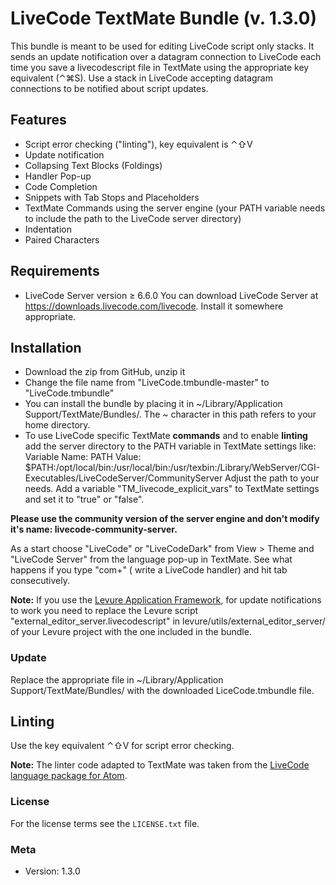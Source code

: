 # LiveCode TextMate Bundle (v. 1.3.0)

This bundle is meant to be used for editing LiveCode script only stacks. It sends an update
notification over a datagram connection to LiveCode each time you save a livecodescript file
in TextMate using the appropriate key equivalent (⌃⌘S). Use a stack in LiveCode accepting
datagram connections to be notified about script updates.

## Features

-   Script error checking ("linting"), key equivalent is ⌃⇧V
-   Update notification
-   Collapsing Text Blocks (Foldings)
-   Handler Pop-up
-   Code Completion
-   Snippets with Tab Stops and Placeholders
-   TextMate Commands using the server engine (your PATH variable needs to include
    		the path to the LiveCode server directory)
-   Indentation
-   Paired Characters

## Requirements

-   LiveCode Server version ≥ 6.6.0
    You can download LiveCode Server at <https://downloads.livecode.com/livecode>.
    Install it somewhere appropriate.

## Installation

-   Download the zip from GitHub, unzip it
-   Change the file name from "LiveCode.tmbundle-master" to "LiveCode.tmbundle"
-   You can install the bundle by placing it in ~/Library/Application Support/TextMate/Bundles/.
    The ~ character in this path refers to your home directory.
-   To use LiveCode specific TextMate **commands** and to enable **linting** add the
    	server directory to the PATH variable in TextMate settings like:
      Variable Name:
      PATH
      Value:
      $PATH:/opt/local/bin:/usr/local/bin:/usr/texbin:/Library/WebServer/CGI-Executables/LiveCodeServer/CommunityServer
    	Adjust the path to your needs.
    Add a variable "TM_livecode_explicit_vars" to TextMate settings and set it to "true" or "false".


**Please use the community version of the server engine and don't modify it's name: livecode-community-server.**

As a start choose "LiveCode" or "LiveCodeDark" from View > Theme and "LiveCode Server" from the language pop-up in TextMate.
See what happens if you type "com+" ( write a LiveCode handler) and hit tab consecutively.

**Note:** If you use the [Levure Application Framework](https://github.com/trevordevore/levure), for update notifications to work you need
to replace the Levure script "external_editor_server.livecodescript" in levure/utils/external_editor_server/
of your  Levure project with the one included in the bundle.

### Update

Replace the appropriate file in ~/Library/Application Support/TextMate/Bundles/
with the downloaded LiceCode.tmbundle file.

## Linting

Use the key equivalent ⌃⇧V for script error checking.

**Note:** The linter code adapted to TextMate was taken from the [LiveCode language package for Atom](https://github.com/peter-b/atom-language-livecode).

### License

For the license terms see the `LICENSE.txt` file.

### Meta

-   Version: 1.3.0  

